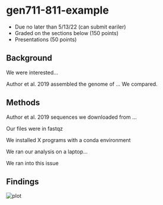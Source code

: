 # gen711-811-example

- Due no later than 5/13/22 (can submit eariler)
- Graded on the sections below (150 points)
- Presentations (50 points)

## Background

We were interested... 

Author et al. 2019 assembled the genome of ... We compared. 

## Methods

Author et al. 2019 sequences we downloaded from ... 

Our files were in fastqz

We installed X programs with a conda environment

We ran our analysis on a laptop...

We ran into this issue

## Findings

![plot](figs/plotfile.png)


